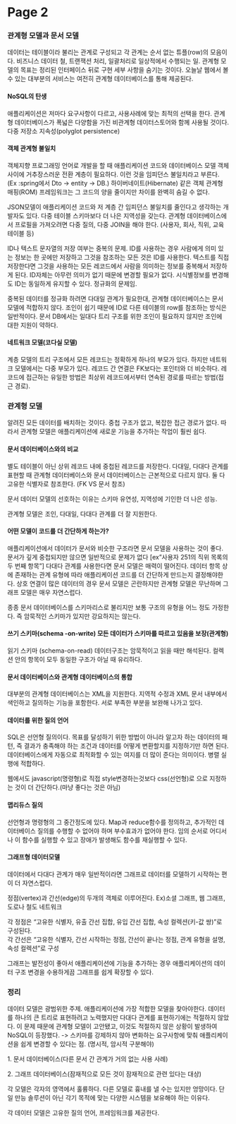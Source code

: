 # Page 2

### 관계형 모델과 문서 모델

데이터는 테이블이라 불리는 관계로 구성되고 각 관계는 순서 없는 튜플(row)의 모음이다. 비즈니스 데이터 철, 트랜잭션 처리, 일괄처리로 일상적에서 수행되는 일. 관계형 모델의 목표는 정리된 인터페이스 뒤로 구현 세부 사항을 숨기는 것이다. 오늘날 웹에서 볼 수 있는 대부분의 서비스는 여전히 관계형 데이터베이스를 통해 제공된다.

#### NoSQL의 탄생

애플리케이션은 저마다 요구사항이 다르고, 사용사례에 맞는 최적의 선택을 한다. 관계형 데이터베이스가 폭넓은 다양함을 가진 비관계형 데이터스토어와 함께 사용될 것이다. 다중 저장소 지속성(polyglot persistence)

#### 객체 관계형 불일치

객체지향 프로그래밍 언어로 개발을 할 때 애플리케이션 코드와 데이터베이스 모델 객체 사이에 거추장스러운 전환 계층이 필요하다. 이런 것을 임피던스 불일치라고 부른다. (Ex :spring에서 Dto -> entity -> DB.) 하이버네이트(Hibernate) 같은 객체 관계형 매핑(ROM) 프레임워크는 그 코드의 양을 줄이지만 차이를 완벽히 숨길 수 없다.

JSON모델이 애플리케이션 코드와 저 계층 간 임피던스 불일치를 줄인다고 생각하는 개발자도 있다. 다중 테이블 스키마보다 더 나은 지역성을 갖는다. 관계형 데이터베이스에서 프로필을 가져오려면 다중 질의, 다중 JOIN을 해야 한다. (사용자, 회사,  직위, 교육 테이블 등)

ID나 텍스트 문자열의 저장 여부는 중복의 문제. ID를 사용하는 경우 사람에게 의미 있는 정보는 한 곳에만 저장하고 그것을 참조하는 모든 것은 ID를 사용한다. 텍스트를 직접 저장한다면 그것을 사용하는 모든 레코드에서 사람을 의미하는 정보를 중복해서 저장하게 된다. ID자체는 아무런 의미가 없기 때문에 변경할 필요가 없다. 시식별정보를 변경해도 ID는 동일하게 유지할 수 있다. 정규화의 문제임.

&#x20;

중복된 데이터를 정규화 하려면 다대일 관계가 필요한대, 관계형 데이터베이스는 문서 모델에 적합하지 않다. 조인이 쉽기 때문에 ID로 다른 테이블의 row를 참조하는 방식은 일반적이다. 문서 DB에서는 일대다 트리 구조를 위한 조인이 필요하지 않지만 조인에 대한 지원이 약하다.

#### 네트워크 모델(코다실 모델)

계층 모델의 트리 구조에서 모든 레코드는 정확하게 하나의 부모가 있다. 하지만 네트워크 모델에서는 다중 부모가 있다. 레코드 간 연결은 FK보다는 포인터와 더 비슷하다. 레코드에 접근하는 유일한 방법은 최상위 레코드에서부터 연속된 경로를 따르는 방법(접근 경로).

&#x20;

### 관계형 모델

알려진 모든 데이터를 배치하는 것이다. 중첩 구조가 없고, 복잡한 접근 경로가 없다. 따라서 관계형 모델은 애플리케이션에 새로운 기능을 추가하는 작업이 훨씬 쉽다.

#### 문서 데이터베이스와의 비교

별도 테이블이 아닌 상위 레코드 내에 중첩된 레코드를 저장한다.  다대일, 다대다 관계를 표현할 때 관계형 데이터베이스와 문서 데이터베이스는 근본적으로 다르지 않다. 둘 다 고유한 식별자로 참조한다. (FK VS 문서 참조)

문서 데이터 모델의 선호하는 이유는 스키마 유연성, 지역성에 기인한 더 나은 성능.

관계형 모델은 조인, 다대일, 다대다 관계를 더 잘 지원한다.&#x20;

#### 어떤 모델이 코드를 더 간단하게 하는가?

애플리케이션에서 데이터가 문서와 비슷한 구조라면 문서 모델을 사용하는 것이 좋다.  문서가 깊게 중첩되지만 않으면 일반적으로 문제가 없다 \[ex”사용자 251의 직위 목록의 두 번째 항목”] 다대다 관계를 사용한다면 문서 모델은 매력이 떨어진다. 데이터 항목 상에 존재하는 관계 유형에 따라 애플리케이션 코드를 더 간단하게 만드는지 결정해야한다. 상호 연결이 많은 데이터의 경우 문서 모델은 곤란하지만 관계형 모델은 무난하며 그래프 모델은 매우 자연스럽다.

종종  문서 데이터베이스를 스키마리스로 불리지만 보통 구조의 유형을 어느 정도 가정한다. 즉 암묵적인 스키마가 있지만 강요하지는 않는다.

#### 쓰기 스키마(schema -on-write) 모든 데이터가 스키마를 따르고 있음을 보장(관계형)

읽기 스키마 (schema-on-read) 데이터구조는 암묵적이고 읽을 때만 해석된다. 컬렉션 안의 항목이 모두 동일한 구조가 아닐 때 유리하다.

#### 문서 데이터베이스와 관계형 데이터베이스의 통합

대부분의 관계형 데이터베이스는 XML을 지원한다. 지역적 수정과 XML 문서 내부에서 색인하고 질의하는 기능을 포함한다. 서로 부족한 부분을 보완해 나가고 있다.

#### 데이터를 위한 질의 언어

SQL은 선언형 질의이다. 목표를 달성하기 위한 방법이 아니라 알고자 하는 데이터의 패턴, 즉 결과가 충족해야 하는 조건과 데이터를 어떻게 변환할지를 지정하기만 하면 된다. 데이터베이스에게 자동으로 최적화할 수 있는 여지를 더 많이 준다는 의미이다. 병렬 실행에 적합하다.

웹에서도 javascript(명령형)로 직접 style변경하는것보다 css(선언형)로 으로 지정하는 것이 더 간단하다.(마냥 좋다는 것은 아님)

#### 맵리듀스 질의

선언형과 명령형의 그 중간정도에 있다. Map과 reduce함수를 정의하고, 추가적인 데이터베이스 질의를 수행할 수 없어야 하며 부수효과가 없어야 한다. 임의 순서로 어디서나 이 함수를 실행할 수 있고 장애가 발생해도 함수를 재실행할 수 있다.

#### 그래프형 데이터모델

데이터에서 다대다 관계가 매우 일반적이라면 그래프로 데이터를 모델하기 시작하는 편이 더 자연스럽다.

정점(vertex)과 간선(edge)의 두개의 객체로 이루어진다. Ex)소셜 그래프, 웹 그래프, 도로나 철도 네트워크

각 정점은 “고유한 식별자, 유출 간선 집합, 유입 간선 집합, 속성 컬렉션(키-값 쌍)”로 구성된다.\
각 간선은 “고유한 식별자, 간선 시작하는 정점, 간선이 끝나는 정점, 관계 유형을 설명, 속성 컬렉션”로 구성

그래프는 발전성이 좋아서 애플리케이션에 기능을 추가하는 경우 애플리케이션의 데이터 구조 변경을 수용하게끔 그래프를 쉽게 확장할 수 있다.

### 정리

데이터 모델은 광범위한 주제. 애플리케이션에 가장 적합한 모델을 찾아야한다. 데이터를 하나의 큰 트리로 표현하려고 노력했지만 다대다 관계를 표현하기에는 적절하지 않았다. 이 문제 때문에 관계형 모델이 고안됐고, 이것도 적절하지 않은 상황이 발생하여 NoSQL이 등장했다. -> 스키마를 강제하지 않아 변화하는 요구사항에 맞춰 애플리케이션을 쉽게 변경할 수 있다는 점. (명시적, 암시적 구분해야)

1\. 문서 데이터베이스(다른 문서 간 관계가 거의 없는 사용 사례)

2\. 그래프 데이터베이스(잠재적으로 모든 것이 잠재적으로 관련 있다는 대상)

각 모델은 각자의 영역에서 훌륭하다. 다른 모델로 흉내를 낼 수는 있지만 엉망이다. 단일 만능 솔루션이 아닌 각기 목적에 맞는 다양한 시스템을 보유해야 하는 이유다.

각 데이터 모델은 고유한 질의 언어, 프레임워크를 제공한다.

